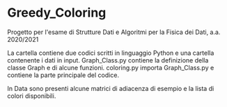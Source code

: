 # Greedy_Coloring
Progetto per l'esame di Strutture Dati e Algoritmi per la Fisica dei Dati, a.a. 2020/2021

La cartella contiene due  codici scritti in linguaggio Python e una cartella contenente i dati in input.
Graph_Class.py contiene la definizione della classe Graph e di alcune funzioni.
coloring.py importa Graph_Class.py e contiene la parte principale del codice.

In Data sono presenti alcune matrici di adiacenza di esempio e la lista di colori disponibili.
